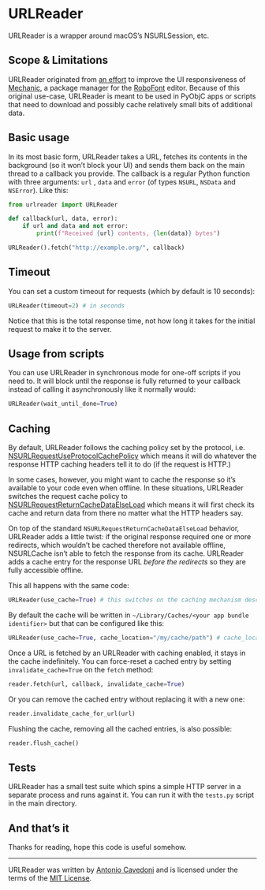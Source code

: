 # URLReader

URLReader is a wrapper around macOS’s NSURLSession, etc. 

## Scope & Limitations

URLReader originated from [an effort](https://github.com/robofont-mechanic/mechanic-2/pull/18) to improve the UI responsiveness of [Mechanic](https://robofontmechanic.com/), a package manager for the [RoboFont](https://www.robofont.com/) editor. Because of this original use-case, URLReader is meant to be used in PyObjC apps or scripts that need to download and possibly cache relatively small bits of additional data. 

## Basic usage

In its most basic form, URLReader takes a URL, fetches its contents in the background (so it won’t block your UI) and sends them back on the main thread to a callback you provide. The callback is a regular Python function with three arguments: `url` , `data` and `error` (of types `NSURL`, `NSData` and `NSError`). Like this:

```python
from urlreader import URLReader

def callback(url, data, error):
    if url and data and not error:
        print(f"Received {url} contents, {len(data)} bytes")

URLReader().fetch("http://example.org/", callback)
```

## Timeout

You can set a custom timeout for requests (which by default is 10 seconds):

```python
URLReader(timeout=2) # in seconds
```

Notice that this is the total response time, not how long it takes for the initial request to make it to the server. 

## Usage from scripts

You can use URLReader in synchronous mode for one-off scripts if you need to. It will block until the response is fully returned to your callback instead of calling it asynchronously like it normally would:

```python
URLReader(wait_until_done=True)
```

## Caching

By default, URLReader follows the caching policy set by the protocol, i.e. [NSURLRequestUseProtocolCachePolicy](https://developer.apple.com/documentation/foundation/nsurlrequestcachepolicy/nsurlrequestuseprotocolcachepolicy) which means it will do whatever the response HTTP caching headers tell it to do (if the request is HTTP.)

In some cases, however, you might want to cache the response so it’s available to your code even when offline. In these situations, URLReader switches the request cache policy to [NSURLRequestReturnCacheDataElseLoad](https://developer.apple.com/documentation/foundation/nsurlrequestcachepolicy/nsurlrequestreturncachedataelseload) which means it will first check its cache and return data from there no matter what the HTTP headers say. 

On top of the standard `NSURLRequestReturnCacheDataElseLoad` behavior, URLReader adds a little twist: if the original response required one or more redirects, which wouldn’t be cached therefore not available offline, NSURLCache isn’t able to fetch the response from its cache. URLReader adds a cache entry for the response URL *before the redirects* so they are fully accessible offline.

This all happens with the same code: 

```python 
URLReader(use_cache=True) # this switches on the caching mechanism described above
``` 

By default the cache will be written in `~/Library/Caches/<your app bundle identifier>` but that can be configured like this:

```python
URLReader(use_cache=True, cache_location="/my/cache/path") # cache_location can be either a string path or an NSURL
```

Once a URL is fetched by an URLReader with caching enabled, it stays in the cache indefinitely. You can force-reset a cached entry by setting `invalidate_cache=True` on the `fetch` method:

```python
reader.fetch(url, callback, invalidate_cache=True)
```

Or you can remove the cached entry without replacing it with a new one:

```python
reader.invalidate_cache_for_url(url)
```

Flushing the cache, removing all the cached entries, is also possible:

```python
reader.flush_cache()
```

## Tests

URLReader has a small test suite which spins a simple HTTP server in a separate process and runs against it. You can run it with the `tests.py` script in the main directory.

## And that’s it

Thanks for reading, hope this code is useful somehow.

---

URLReader was written by [Antonio Cavedoni](antonio@cavedoni.org) and is licensed under the terms of the [MIT License](https://github.com/verbosus/urlreader/blob/master/LICENSE).
